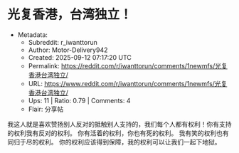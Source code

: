 # 光复香港，台湾独立！

- Metadata:
  - Subreddit: r_iwanttorun
  - Author: Motor-Delivery942
  - Created: 2025-09-12 07:17:20 UTC
  - Permalink: https://reddit.com/r/iwanttorun/comments/1newmfs/光复香港台湾独立/
  - URL: https://www.reddit.com/r/iwanttorun/comments/1newmfs/光复香港台湾独立/
  - Ups: 11 | Ratio: 0.79 | Comments: 4
  - Flair: 分享帖


我这人就是喜欢赞扬别人反对的抵触别人支持的，我们每个人都有权利！你有支持的权利我有反对的权利。
你有活着的权利，你也有死的权利。 我有笑的权利也有同归于尽的权利。
你的权利应该得到保障，我的权利可以让我们一起下地狱。

